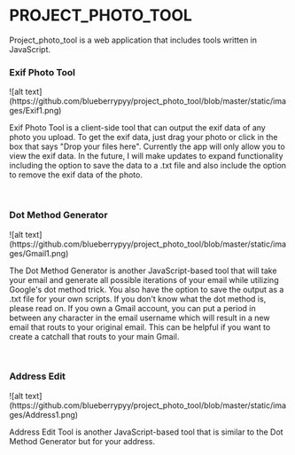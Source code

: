 <h1>PROJECT_PHOTO_TOOL</h1>

<p>Project_photo_tool is a web application that includes tools written in JavaScript.</p>

<h3>Exif Photo Tool</h3>
![alt text](https://github.com/blueberrypyy/project_photo_tool/blob/master/static/images/Exif1.png)

<p>Exif Photo Tool is a client-side tool that can output the exif data of any photo you upload. To get the exif data, just drag your photo or click in the box that says "Drop your files here". Currently the app will only allow you to view the exif data. In the future, I will make updates to expand functionality including the option to save the data to a .txt file and also include the option to remove the exif data of the photo.</p>

</br>

<h3>Dot Method Generator</h3>
![alt text](https://github.com/blueberrypyy/project_photo_tool/blob/master/static/images/Gmail1.png)
<p>The Dot Method Generator is another JavaScript-based tool that will take your email and generate all possible iterations of your email while utilizing Google's dot method trick. You also have the option to save the output as a .txt file for your own scripts. If you don't know what the dot method is, please read on. If you own a Gmail account, you can put a period in between any character in the email username which will result in a new email that routs to your original email. This can be helpful if you want to create a catchall that routs to your main Gmail.</p>

</br>

<h3>Address Edit</h3>
![alt text](https://github.com/blueberrypyy/project_photo_tool/blob/master/static/images/Address1.png)
<p>Address Edit Tool is another JavaScript-based tool that is similar to the Dot Method Generator but for your address.</p>


